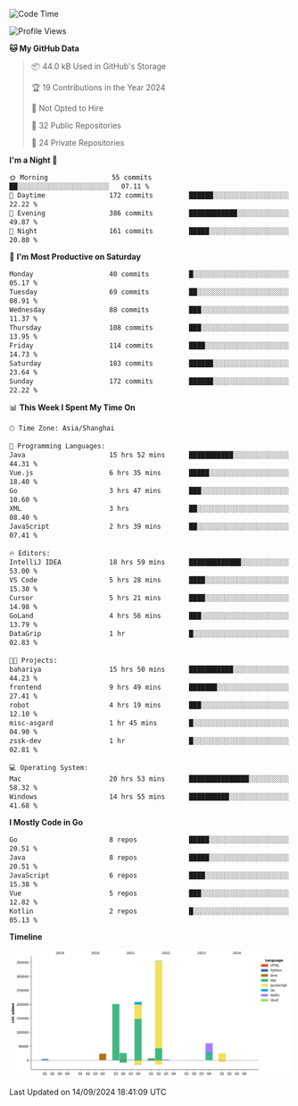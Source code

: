 <!--START_SECTION:waka-->
![Code Time](http://img.shields.io/badge/Code%20Time-2%2C694%20hrs%2010%20mins-blue)

![Profile Views](http://img.shields.io/badge/Profile%20Views-0-blue)

**🐱 My GitHub Data** 

> 📦 44.0 kB Used in GitHub's Storage 
 > 
> 🏆 19 Contributions in the Year 2024
 > 
> 🚫 Not Opted to Hire
 > 
> 📜 32 Public Repositories 
 > 
> 🔑 24 Private Repositories 
 > 
**I'm a Night 🦉** 

```text
🌞 Morning                55 commits          ██░░░░░░░░░░░░░░░░░░░░░░░   07.11 % 
🌆 Daytime                172 commits         ██████░░░░░░░░░░░░░░░░░░░   22.22 % 
🌃 Evening                386 commits         ████████████░░░░░░░░░░░░░   49.87 % 
🌙 Night                  161 commits         █████░░░░░░░░░░░░░░░░░░░░   20.80 % 
```
📅 **I'm Most Productive on Saturday** 

```text
Monday                   40 commits          █░░░░░░░░░░░░░░░░░░░░░░░░   05.17 % 
Tuesday                  69 commits          ██░░░░░░░░░░░░░░░░░░░░░░░   08.91 % 
Wednesday                88 commits          ███░░░░░░░░░░░░░░░░░░░░░░   11.37 % 
Thursday                 108 commits         ███░░░░░░░░░░░░░░░░░░░░░░   13.95 % 
Friday                   114 commits         ████░░░░░░░░░░░░░░░░░░░░░   14.73 % 
Saturday                 183 commits         ██████░░░░░░░░░░░░░░░░░░░   23.64 % 
Sunday                   172 commits         ██████░░░░░░░░░░░░░░░░░░░   22.22 % 
```


📊 **This Week I Spent My Time On** 

```text
🕑︎ Time Zone: Asia/Shanghai

💬 Programming Languages: 
Java                     15 hrs 52 mins      ███████████░░░░░░░░░░░░░░   44.31 % 
Vue.js                   6 hrs 35 mins       █████░░░░░░░░░░░░░░░░░░░░   18.40 % 
Go                       3 hrs 47 mins       ███░░░░░░░░░░░░░░░░░░░░░░   10.60 % 
XML                      3 hrs               ██░░░░░░░░░░░░░░░░░░░░░░░   08.40 % 
JavaScript               2 hrs 39 mins       ██░░░░░░░░░░░░░░░░░░░░░░░   07.41 % 

🔥 Editors: 
IntelliJ IDEA            18 hrs 59 mins      █████████████░░░░░░░░░░░░   53.00 % 
VS Code                  5 hrs 28 mins       ████░░░░░░░░░░░░░░░░░░░░░   15.30 % 
Cursor                   5 hrs 21 mins       ████░░░░░░░░░░░░░░░░░░░░░   14.98 % 
GoLand                   4 hrs 56 mins       ███░░░░░░░░░░░░░░░░░░░░░░   13.79 % 
DataGrip                 1 hr                █░░░░░░░░░░░░░░░░░░░░░░░░   02.83 % 

🐱‍💻 Projects: 
bahariya                 15 hrs 50 mins      ███████████░░░░░░░░░░░░░░   44.23 % 
frontend                 9 hrs 49 mins       ███████░░░░░░░░░░░░░░░░░░   27.41 % 
robot                    4 hrs 19 mins       ███░░░░░░░░░░░░░░░░░░░░░░   12.10 % 
misc-asgard              1 hr 45 mins        █░░░░░░░░░░░░░░░░░░░░░░░░   04.90 % 
zssk-dev                 1 hr                █░░░░░░░░░░░░░░░░░░░░░░░░   02.81 % 

💻 Operating System: 
Mac                      20 hrs 53 mins      ███████████████░░░░░░░░░░   58.32 % 
Windows                  14 hrs 55 mins      ██████████░░░░░░░░░░░░░░░   41.68 % 
```

**I Mostly Code in Go** 

```text
Go                       8 repos             █████░░░░░░░░░░░░░░░░░░░░   20.51 % 
Java                     8 repos             █████░░░░░░░░░░░░░░░░░░░░   20.51 % 
JavaScript               6 repos             ████░░░░░░░░░░░░░░░░░░░░░   15.38 % 
Vue                      5 repos             ███░░░░░░░░░░░░░░░░░░░░░░   12.82 % 
Kotlin                   2 repos             █░░░░░░░░░░░░░░░░░░░░░░░░   05.13 % 
```



**Timeline**

![Lines of Code chart](https://raw.githubusercontent.com/youtiaoguagua/youtiaoguagua/master/assets/bar_graph.png)


 Last Updated on 14/09/2024 18:41:09 UTC
<!--END_SECTION:waka-->